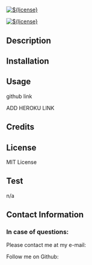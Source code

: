 # 

[![${license}](https://img.shields.io/badge/License-MIT-yellow.svg)](https://opensource.org/licenses/MIT)

[![${license}](https://img.shields.io/badge/Express--blue.svg)](https://opensource.org/licenses/MIT)

## Description

## Installation 
 
## Usage

github link

ADD HEROKU LINK


## Credits

## License

MIT License

## Test

n/a 

## Contact Information

### In case of questions:

Please contact me at my e-mail:

Follow me on Github: 